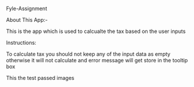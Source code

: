  Fyle-Assignment


 About This App:-

 This is the app which is used to calcualte the tax based on the user inputs

 Instructions:

 To calculate tax you should not keep any of the input data as empty otherwise it will not calculate and error message will get store in the tooltip box

 This the test passed images 

 


